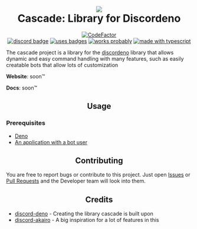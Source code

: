 <h1 align = "center">
    <img src="https://cdn.discordapp.com/attachments/807406629070700584/807601297590059038/imageedit_1_3499097741.png">
    <br>
    Cascade: Library for Discordeno
</h1>

<div align="center">

[![CodeFactor](https://www.codefactor.io/repository/github/tymanwastaken/cascade/badge)](https://www.codefactor.io/repository/github/tymanwastaken/cascade)
<br>
[![discord badge](https://img.shields.io/badge/Join%20the-Discord-blue?style=for-the-badge)](https://discord.gg/Dsue9NYRZs)
[![uses badges](https://img.shields.io/badge/Uses-Badges-yellow?style=for-the-badge)](https://shields.io)
[![works probably](https://img.shields.io/badge/Works-Probably-green?style=for-the-badge)](https://shields.io)
[![made with typescript](https://img.shields.io/badge/Made%20With-Typescript-orange?style=for-the-badge)](https://typescriptlang.org)
</div>

The cascade project is a library for the [discordeno](https://github.com/discordeno/discordeno) library that allows dynamic and easy command handling with many features, such as easily creatable bots that allow lots of customization

**Website**: soon™

**Docs**: soon™

<h2 align="center">Usage</h2>

<h3>Prerequisites</h3>

- <a href="https://deno.land/">Deno</a>
- <a href="https://discord.com/developers/applications">An application with a bot user</a>

<h2 align="center">Contributing</h2>

You are free to report bugs or contribute to this project. Just open <a href="https://github.com/TymanWasTaken/cascade/issues">Issues</a> or <a href="https://github.com/TymanWasTaken/cascade/pulls">Pull Requests</a> and the Developer team will look into them.

<h2 align="center">Credits</h2>

- <a href="https://github.com/discordeno/discordeno">discord-deno</a> - Creating the library cascade is built upon
- <a href="https://discord-akairo.github.io/">discord-akairo</a> - A big inspiration for a lot of features in this


